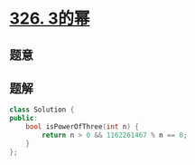 #  [326. 3的幂](https://leetcode.cn/problems/power-of-three/)

## 题意



## 题解



```c++
class Solution {
public:
    bool isPowerOfThree(int n) {
        return n > 0 && 1162261467 % n == 0;
    }
};
```



```python3

```

